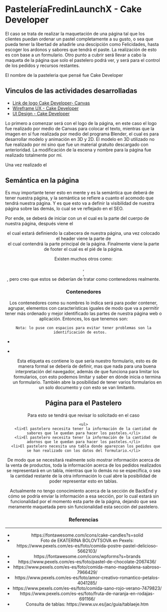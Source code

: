 <h1>PasteleríaFredinLaunchX - Cake Developer</h1>
<p>El caso se trata de realizar la maquetación de una página tal que los clientes puedan ordenar un pastel completamente a su gusto, o sea que pueda tener la libertad de añadirle una descipción como Felicidades, hasta escoger los ardonos y sabores que tendrá el paste. La realización de esto es con base a un formulario.
Otro punto a cubrir será llevar a cabo la maqueta de la página que solo el pastelero podrá ver, y será para el control de los pedidos y recursos restantes.</p>

<p> El nombre de la pasteleria que pensé fue Cake Developer</p>

<h2>Vinculos de las actividades desarrolladas</h2>
<ul>
  <li><a href="https://www.canva.com/design/DAE5_Tk28-w/4vB-RIY4578GlWTzEwAiEw/view?utm_content=DAE5_Tk28-w&utm_campaign=designshare&utm_medium=link&utm_source=publishsharelink"
     target="blank">Link de logo Cake Developer- Canvas</a></li>
  
  <li><a href="https://miro.com/app/board/uXjVOJaNEOI=/?invite_link_id=24446157952"
     target="blank">Wireframe UX - Cake Developer</a></li>
  
  <li><a href="https://www.figma.com/file/fz2we9EMP3L9fKUi1LS8Yd/Cake-Developer?node-id=0%3A1"
     target="blank">UI Design - Cake Developer</a></li>
  
  </ul>

<p>
  Lo primero a comenzar será con el logo de la página, en este caso el logo fue realizado por medio de Canvas para colocar el texto, mientras que la imagen en sí fue realizada por medio del programa Blender, el cual es para desarrollar modelo y animación en 3D y 2D. El modelo en 3D utilizado no fue realizado por mí sino que fue un material gratuito descargado con anterioridad. 
  La modificación de la escena y nombre para la página fue realizado totalmente por mí.
  
  Una vez realizado el 
  </p>

<h2> Semántica en la página</h2>
<p>
  Es muy importante tener esto en mente y es la semántica que deberá de tener nuestra página, y la semántica se refiere a cuanto el acomodo que tendrá nuestra página.
  Y es que esto va a definir la visibilidad de nuestra página sobre las demás, lo cual se ve reflejado en el SEO.
  
  Por ende, se deberá de iniciar con un <body> el cual es la parte del cuerpo de nuestra página, después viene el <header> el cual estará definiendo la cabecera de nuestra página, una vez colocado el header viene la parte de <main> el cual contendrá la parte principal de la página. Finalmente viene la parte de footer el cual es el pié de la página.
  
  Existen muchos otros como: <aside>, <div>, <section>, pero creo que estos se deberían de tratar como contenedores realmente.
</p>

<h3> Contenedores </h3>
  <p>
    Los contenedores como su nombres lo indica será para poder contener, agrupar, elementos con características iguales de modo que va a permitir tener más ordenado y mejor identificado las partes de nuestra página web o aplicación. Entonces, los que tenemos son:
  
    Nota: lo puse con espacios para evitar tener problemas son la identificación de estos.   
  
  <ul>
      <li> <nav > </li>
      <li> <form > </li>
        <p>Esta etiqueta es contiene lo que sería nuestro formulario, esto es de manera formal se debería de definir, mas que nada para una buena interpretación del navegador, además de que funciona para limitar los formularios, con esto podemos limitar y saber en dónde inicia o termina un formulario. También abre la posibilidad de tener varios formularios en un solo documento y con esto se van limitanto.</p>
  </ul>
  
  </p>

  <h2>Página para el Pastelero</h2>
  <p>Para esto se tendrá que revisar lo solicitado en el caso
  
    <ul>
      <li>El pastelero necesita tener la información de la cantidad de sabores que le quedan para hacer los pasteles.</li>
      <li>El pastelero necesita tener la información de la cantidad de adornos que le quedan para hacer los pasteles.</li>
      <li>El pastelero necesita una tabla donde aparezcan los pedidos que se han realizado con los datos del formulario.</li>
  </ul>
  
  De modo que se necesitará realmente solo mostrar información acerca de la venta de productos, toda la información acerca de los pedidos realizados se representará en un tabla, mientras que lo demás no se específica, o sea la cantidad restante de la otra información lo cual abre la posibilidad de poder representar esto en tablas.
  
  Actualmente no tengo conocimiento acerca de la sección de BackEnd y cómo se podría enviar la información a esa sección, por lo cual estará sin funcionalidad por el momento esta parte de la página, dejando que sea meramente maquetada pero sin funcionalidad esta sección del pastelero.
  
  </p>
  
<h3>Referencias</h3>
<hr>
<ul>
  <li>https://fontawesome.com/icons/cake-candles?s=solid</li>
  <li>Foto de EKATERINA BOLOVTSOVA en Pexels: https://www.pexels.com/es-es/foto/comida-postre-pastel-delicioso-5662103/</li>
  <li>https://fontawesome.com/icons/wpforms?s=brands</li>
  <li>https://www.pexels.com/es-es/foto/pastel-de-chocolate-2067436/</li>
  <li>https://www.pexels.com/es-es/foto/comida-mano-magdalena-sabroso-7966429/</li>
  <li>https://www.pexels.com/es-es/foto/amor-creativo-romantico-petalos-4041285/</li>
  <li>https://www.pexels.com/es-es/foto/comida-sano-rojo-verano-7479823/</li>
  <li>https://www.pexels.com/es-es/foto/fruta-de-naranja-en-rodajas-691166/</li>
  <li>Consulta de tablas: https://www.uv.es/jac/guia/tablaeje.htm</li>
  
  </ul>

